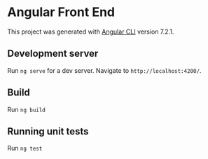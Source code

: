 # Angular Front End

This project was generated with [Angular CLI](https://github.com/angular/angular-cli) version 7.2.1.

## Development server

Run `ng serve` for a dev server. Navigate to `http://localhost:4200/`. 

## Build

Run `ng build` 

## Running unit tests

Run `ng test` 
